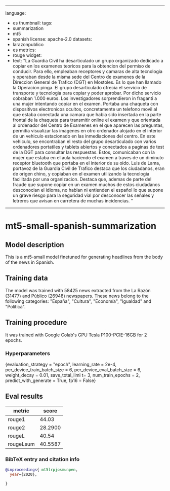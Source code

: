 
---
language: 
- es
thumbnail: 
tags:
- summarization
- mt5
- spanish
license: apache-2.0
datasets:
- larazonpublico
- es
metrics:
- rouge
widget:
- text: "La Guardia Civil ha desarticulado un grupo organizado dedicado a copiar en los examenes teoricos para la obtencion del permiso de conducir. Para ello, empleaban receptores y camaras de alta tecnologia y operaban desde la misma sede del Centro de examenes de la Direccion General de Trafico (DGT) en Mostoles. Es lo que han llamado la Operacion pinga.
El grupo desarticulado ofrecia el servicio de transporte y tecnologia para copiar y poder aprobar. Por dicho servicio cobraban 1.000 euros. Los investigadores sorprendieron in fraganti a una mujer intentando copiar en el examen. Portaba una chaqueta con dispositivos electronicos ocultos, concretamente un telefono movil al que estaba conectada una camara que habia sido insertada en la parte frontal de la chaqueta para transmitir online el examen y que orientada al ordenador del Centro de Examenes en el que aparecen las preguntas, permitia visualizar las imagenes en otro ordenador alojado en el interior de un vehiculo estacionado en las inmediaciones del centro. En este vehiculo, se encontraban el resto del grupo desarticulado con varios ordenadores portatiles y tablets abiertos y conectados a paginas de test de la DGT para consultar las respuestas. Estos, comunicaban con la mujer que estaba en el aula haciendo el examen a traves de un diminuto receptor bluetooth que portaba en el interior de su oido. 
Luis de Lama, portavoz de la Guardia Civil de Trafico destaca que los ciudadanos, eran de origen chino, y copiaban en el examen utilizando la tecnologia facilitada por una organizacion. Destaca que, ademas de parte del fraude que supone copiar en un examen muchos de estos ciudadanos desconocian el idioma, no hablan ni entienden el español lo que supone un grave riesgo para la seguridad vial por desconocer las señales y letreros que avisan en carretera de muchas incidencias.
"
---
# mt5-small-spanish-summarization

## Model description

This is a mt5-small model finetuned for generating headlines from the body of the news in Spanish. 

## Training data

The model was trained with 58425 news extracted from the La Razón (31477) and Público (26948) newspapers. These news belong to the following categories: "España", "Cultura", "Economía", "Igualdad" and "Política".

## Training procedure

It was trained with Google Colab's GPU Tesla P100-PCIE-16GB for 2 epochs.

### Hyperparameters

{evaluation_strategy = "epoch",
learning_rate = 2e-4,
per_device_train_batch_size = 6,
per_device_eval_batch_size = 6,
weight_decay = 0.01,
save_total_limi t= 3,
num_train_epochs = 2,
predict_with_generate = True,
fp16 = False}


## Eval results
| metric | score |
| --- | ----- |
| rouge1 | 44.03 |
| rouge2 | 28.2900 |
| rougeL | 40.54 |
| rougeLsum | 40.5587 |


### BibTeX entry and citation info

```bibtex
@inproceedings{ mt5lrpjosmunpen,
  year={2020},

}
```